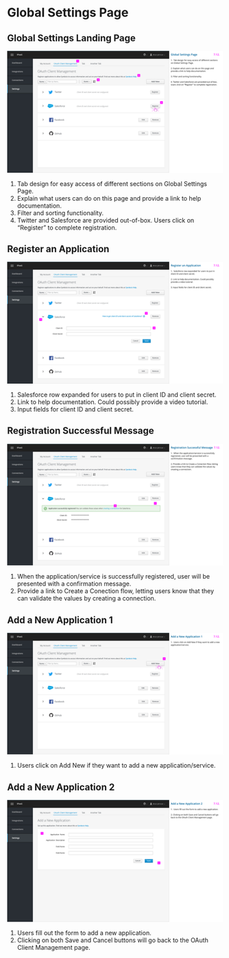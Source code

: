 # Global Settings Page

## Global Settings Landing Page
![Image of global settings page](img/global_settings_page_1.png)

1. Tab design for easy access of different sections on Global Settings Page.
2. Explain what users can do on this page and provide a link to help documentation.
3. Filter and sorting functionality.
4. Twitter and Salesforce are provided out-of-box. Users click on “Register” to complete registration.

## Register an Application
![Image of global settings page](img/global_settings_page_2.png)

1. Salesforce row expanded for users to put in client ID and client secret.
2. Link to help documentation. Could possibly provide a video tutorial.
3. Input fields for client ID and client secret.

## Registration Successful Message
![Image of global settings page](img/global_settings_page_3.png)

1. When the application/service is successfully registered, user will be presented with a confirmation message.
2. Provide a link to Create a Conection flow, letting users know that they can validate the values by creating a connection.

## Add a New Application 1
![Image of global settings page](img/global_settings_page_4.png)

1. Users click on Add New if they want to add a new application/service.

## Add a New Application 2
![Image of global settings page](img/global_settings_page_5.png)

1. Users fill out the form to add a new application.
2. Clicking on both Save and Cancel buttons will go back to the OAuth Client Management page.
